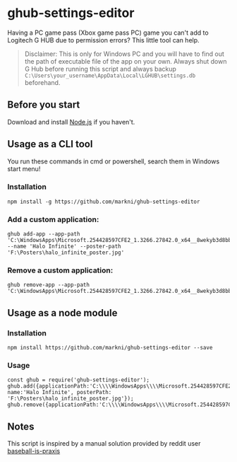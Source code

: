 # ghub-settings-editor

Having a PC game pass (Xbox game pass PC) game you can't add to Logitech G HUB due to permission errors? This little tool can help. 

> Disclaimer: This is only for Windows PC and you will have to find out the path of executable file of the app on your own. Always shut down G Hub before running this script and always backup `C:\Users\your_username\AppData\Local\LGHUB\settings.db` beforehand.

## Before you start

Download and install [Node.js](https://nodejs.org/en/) if you haven't.

## Usage as a CLI tool
You run these commands in cmd or powershell, search them in Windows start menu!

### Installation

```
npm install -g https://github.com/markni/ghub-settings-editor
```

### Add a custom application:
```
ghub add-app --app-path 'C:\WindowsApps\Microsoft.254428597CFE2_1.3266.27842.0_x64__8wekyb3d8bbwe\HaloInfinite.exe' --name 'Halo Infinite' --poster-path 'F:\Posters\halo_infinite_poster.jpg'
```

### Remove a custom application:
```
ghub remove-app --app-path 'C:\WindowsApps\Microsoft.254428597CFE2_1.3266.27842.0_x64__8wekyb3d8bbwe\HaloInfinite.exe'
```

## Usage as a node module
### Installation

```
npm install https://github.com/markni/ghub-settings-editor --save
```

### Usage
```node
const ghub = require('ghub-settings-editor');
ghub.add({applicationPath:'C:\\\\WindowsApps\\\\Microsoft.254428597CFE2_1.3266.27842.0_x64__8wekyb3d8bbwe\\\\HaloInfinite.exe', name:'Halo Infinite', posterPath: 'F:\Posters\halo_infinite_poster.jpg'});
ghub.remove({applicationPath:'C:\\\\WindowsApps\\\\Microsoft.254428597CFE2_1.3266.27842.0_x64__8wekyb3d8bbwe\\\\HaloInfinite.exe'});
```

## Notes

This script is inspired by a manual solution provided by reddit user [baseball-is-praxis
](https://www.reddit.com/r/LogitechG/comments/qdab4s/comment/hi341nm/)